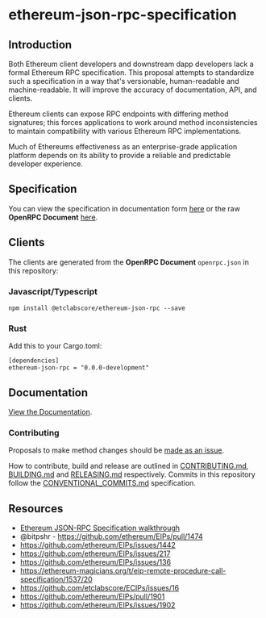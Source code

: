 # ethereum-json-rpc-specification

## Introduction

Both Ethereum client developers and downstream dapp developers lack a formal Ethereum RPC specification. This proposal attempts to standardize such a specification in a way that's versionable, human-readable and machine-readable. It will improve the accuracy of documentation, API, and clients.

Ethereum clients can expose RPC endpoints with differing method signatures; this forces applications to work around method inconsistencies to maintain compatibility with various Ethereum RPC implementations.

Much of Ethereums effectiveness as an enterprise-grade application platform depends on its ability to provide a reliable and predictable developer experience.

## Specification

You can view the specification in documentation form [here](https://playground.open-rpc.org/?uiSchema[appBar][ui:splitView]=false&schemaUrl=https://raw.githubusercontent.com/etclabscore/ethereum-json-rpc-specification/master/openrpc.json&uiSchema[appBar][ui:input]=false) or the raw **OpenRPC Document** [here](openrpc.json).

## Clients

The clients are generated from the **OpenRPC Document** `openrpc.json` in this repository:

### Javascript/Typescript

```
npm install @etclabscore/ethereum-json-rpc --save
```

### Rust

Add this to your Cargo.toml:

```
[dependencies]
ethereum-json-rpc = "0.0.0-development"
```

## Documentation

[View the Documentation](https://playground.open-rpc.org/?uiSchema[appBar][ui:splitView]=false&schemaUrl=https://raw.githubusercontent.com/etclabscore/ethereum-json-rpc-specification/master/openrpc.json&uiSchema[appBar][ui:input]=false&uiSchema[appBar][ui:logoUrl]=https://avatars1.githubusercontent.com/u/45863699?s=200&v=4).

### Contributing

Proposals to make method changes should be [made as an issue](https://help.github.com/en/articles/creating-an-issue).

How to contribute, build and release are outlined in [CONTRIBUTING.md](CONTRIBUTING.md), [BUILDING.md](BUILDING.md) and [RELEASING.md](RELEASING.md) respectively. Commits in this repository follow the [CONVENTIONAL_COMMITS.md](CONVENTIONAL_COMMITS.md) specification.

## Resources

- [Ethereum JSON-RPC Specification walkthrough](https://www.youtube.com/watch?v=EQW_wMi4tZE0)
- @bitpshr - https://github.com/ethereum/EIPs/pull/1474
- https://github.com/ethereum/EIPs/issues/1442
- https://github.com/ethereum/EIPs/issues/217
- https://github.com/ethereum/EIPs/issues/136
- https://ethereum-magicians.org/t/eip-remote-procedure-call-specification/1537/20
- https://github.com/etclabscore/ECIPs/issues/16
- https://github.com/ethereum/EIPs/pull/1901
- https://github.com/ethereum/EIPs/issues/1902

